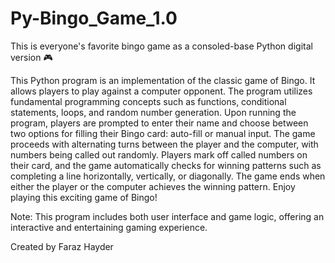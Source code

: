 # Py-Bingo_Game_1.0
This is everyone's favorite bingo game as a consoled-base Python digital version 🎮

This Python program is an implementation of the classic game of Bingo. It allows players to play against a computer opponent. The program utilizes fundamental programming concepts such as functions, conditional statements, loops, and random number generation. Upon running the program, players are prompted to enter their name and choose between two options for filling their Bingo card: auto-fill or manual input. The game proceeds with alternating turns between the player and the computer, with numbers being called out randomly. Players mark off called numbers on their card, and the game automatically checks for winning patterns such as completing a line horizontally, vertically, or diagonally. The game ends when either the player or the computer achieves the winning pattern. Enjoy playing this exciting game of Bingo!

Note: This program includes both user interface and game logic, offering an interactive and entertaining gaming experience.

Created by Faraz Hayder
